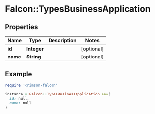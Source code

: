 # Falcon::TypesBusinessApplication

## Properties

| Name | Type | Description | Notes |
| ---- | ---- | ----------- | ----- |
| **id** | **Integer** |  | [optional] |
| **name** | **String** |  | [optional] |

## Example

```ruby
require 'crimson-falcon'

instance = Falcon::TypesBusinessApplication.new(
  id: null,
  name: null
)
```

